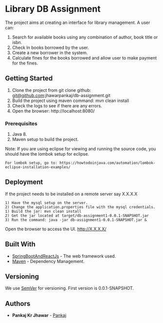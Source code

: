 # Library DB Assignment

The project aims at creating an interface for library management. A user can:

1) Search for available books using any combination of author, book title or isbn.
2) Check In books borrowed by the user.
3) Create a new borrower in the system.
4) Calculate fines for the books borrowed and allow user to make payment for the fines.

## Getting Started

1) Clone the project from git clone github: git@github.com:jhawarpankaj/db-assignment.git
2) Build the project using maven command: mvn clean install
3) Check the logs to see if there are any errors.
4) Open the browser: http://localhost:8080/

### Prerequisites

1) Java 8.
2) Maven setup to build the project.

Note: If you are using eclipse for viewing and running the source code, you should have the lombok setup for eclipse.

```
For lombok setup, go to: https://howtodoinjava.com/automation/lombok-eclipse-installation-examples/
```

## Deployment

If the project needs to be installed on a remote server say X.X.X.X

```
1) Have the mysql setup on the server.
2) Change the application.properties file with the mysql credentials.
1) Build the jar: mvn clean install
2) Get the jar located at target/db-assignment1-0.0.1-SNAPSHOT.jar
3) Run the command: java -jar db-assignment1-0.0.1-SNAPSHOT.jar &
```
Open the browser to access the UI. http://X.X.X.X/

## Built With

* [SpringBootAndReactJs](https://spring.io/guides/tutorials/react-and-spring-data-rest/) - The web framework used.
* [Maven](https://maven.apache.org/) - Dependency Management.

## Versioning

We use [SemVer](http://semver.org/) for versioning. First version is 0.0.1-SNAPSHOT.

## Authors

* **Pankaj Kr Jhawar** - [Pankaj](https://github.com/jhawarpankaj)
